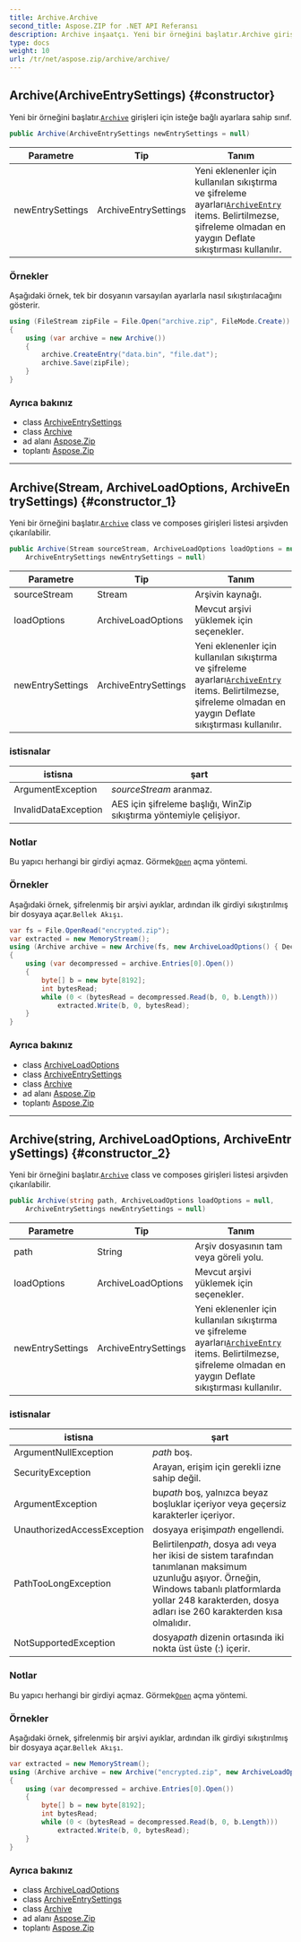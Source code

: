 ```yaml
---
title: Archive.Archive
second_title: Aspose.ZIP for .NET API Referansı
description: Archive inşaatçı. Yeni bir örneğini başlatır.Archive girişleri için isteğe bağlı ayarlara sahip sınıf.
type: docs
weight: 10
url: /tr/net/aspose.zip/archive/archive/
---
```

## Archive(ArchiveEntrySettings) {#constructor}

Yeni bir örneğini başlatır.[`Archive`](../) girişleri için isteğe bağlı ayarlara sahip sınıf.

```csharp
public Archive(ArchiveEntrySettings newEntrySettings = null)
```

| Parametre | Tip | Tanım |
| --- | --- | --- |
| newEntrySettings | ArchiveEntrySettings | Yeni eklenenler için kullanılan sıkıştırma ve şifreleme ayarları[`ArchiveEntry`](../../archiveentry/) items. Belirtilmezse, şifreleme olmadan en yaygın Deflate sıkıştırması kullanılır. |

### Örnekler

Aşağıdaki örnek, tek bir dosyanın varsayılan ayarlarla nasıl sıkıştırılacağını gösterir.

```csharp
using (FileStream zipFile = File.Open("archive.zip", FileMode.Create))
{
    using (var archive = new Archive())
    {
        archive.CreateEntry("data.bin", "file.dat");
        archive.Save(zipFile);
    }
}
```

### Ayrıca bakınız

* class [ArchiveEntrySettings](../../../aspose.zip.saving/archiveentrysettings/)
* class [Archive](../)
* ad alanı [Aspose.Zip](../../archive/)
* toplantı [Aspose.Zip](../../../)

---

## Archive(Stream, ArchiveLoadOptions, ArchiveEntrySettings) {#constructor_1}

Yeni bir örneğini başlatır.[`Archive`](../) class ve composes girişleri listesi arşivden çıkarılabilir.

```csharp
public Archive(Stream sourceStream, ArchiveLoadOptions loadOptions = null, 
    ArchiveEntrySettings newEntrySettings = null)
```

| Parametre | Tip | Tanım |
| --- | --- | --- |
| sourceStream | Stream | Arşivin kaynağı. |
| loadOptions | ArchiveLoadOptions | Mevcut arşivi yüklemek için seçenekler. |
| newEntrySettings | ArchiveEntrySettings | Yeni eklenenler için kullanılan sıkıştırma ve şifreleme ayarları[`ArchiveEntry`](../../archiveentry/) items. Belirtilmezse, şifreleme olmadan en yaygın Deflate sıkıştırması kullanılır. |

### istisnalar

| istisna | şart |
| --- | --- |
| ArgumentException | *sourceStream* aranmaz. |
| InvalidDataException | AES için şifreleme başlığı, WinZip sıkıştırma yöntemiyle çelişiyor. |

### Notlar

Bu yapıcı herhangi bir girdiyi açmaz. Görmek[`Open`](../../archiveentry/open/) açma yöntemi.

### Örnekler

Aşağıdaki örnek, şifrelenmiş bir arşivi ayıklar, ardından ilk girdiyi sıkıştırılmış bir dosyaya açar.`Bellek Akışı`.

```csharp
var fs = File.OpenRead("encrypted.zip");
var extracted = new MemoryStream();
using (Archive archive = new Archive(fs, new ArchiveLoadOptions() { DecryptionPassword = "p@s$" }))
{
    using (var decompressed = archive.Entries[0].Open())
    {
        byte[] b = new byte[8192];
        int bytesRead;
        while (0 < (bytesRead = decompressed.Read(b, 0, b.Length)))
            extracted.Write(b, 0, bytesRead);
    }
}
```

### Ayrıca bakınız

* class [ArchiveLoadOptions](../../archiveloadoptions/)
* class [ArchiveEntrySettings](../../../aspose.zip.saving/archiveentrysettings/)
* class [Archive](../)
* ad alanı [Aspose.Zip](../../archive/)
* toplantı [Aspose.Zip](../../../)

---

## Archive(string, ArchiveLoadOptions, ArchiveEntrySettings) {#constructor_2}

Yeni bir örneğini başlatır.[`Archive`](../) class ve composes girişleri listesi arşivden çıkarılabilir.

```csharp
public Archive(string path, ArchiveLoadOptions loadOptions = null, 
    ArchiveEntrySettings newEntrySettings = null)
```

| Parametre | Tip | Tanım |
| --- | --- | --- |
| path | String | Arşiv dosyasının tam veya göreli yolu. |
| loadOptions | ArchiveLoadOptions | Mevcut arşivi yüklemek için seçenekler. |
| newEntrySettings | ArchiveEntrySettings | Yeni eklenenler için kullanılan sıkıştırma ve şifreleme ayarları[`ArchiveEntry`](../../archiveentry/) items. Belirtilmezse, şifreleme olmadan en yaygın Deflate sıkıştırması kullanılır. |

### istisnalar

| istisna | şart |
| --- | --- |
| ArgumentNullException | *path* boş. |
| SecurityException | Arayan, erişim için gerekli izne sahip değil. |
| ArgumentException | bu*path* boş, yalnızca beyaz boşluklar içeriyor veya geçersiz karakterler içeriyor. |
| UnauthorizedAccessException | dosyaya erişim*path* engellendi. |
| PathTooLongException | Belirtilen*path*, dosya adı veya her ikisi de sistem tarafından tanımlanan maksimum uzunluğu aşıyor. Örneğin, Windows tabanlı platformlarda yollar 248 karakterden, dosya adları ise 260 karakterden kısa olmalıdır. |
| NotSupportedException | dosya*path* dizenin ortasında iki nokta üst üste (:) içerir. |

### Notlar

Bu yapıcı herhangi bir girdiyi açmaz. Görmek[`Open`](../../archiveentry/open/) açma yöntemi.

### Örnekler

Aşağıdaki örnek, şifrelenmiş bir arşivi ayıklar, ardından ilk girdiyi sıkıştırılmış bir dosyaya açar.`Bellek Akışı`.

```csharp
var extracted = new MemoryStream();
using (Archive archive = new Archive("encrypted.zip", new ArchiveLoadOptions() { DecryptionPassword = "p@s$" }))
{
    using (var decompressed = archive.Entries[0].Open())
    {
        byte[] b = new byte[8192];
        int bytesRead;
        while (0 < (bytesRead = decompressed.Read(b, 0, b.Length)))
            extracted.Write(b, 0, bytesRead);
    }
}
```

### Ayrıca bakınız

* class [ArchiveLoadOptions](../../archiveloadoptions/)
* class [ArchiveEntrySettings](../../../aspose.zip.saving/archiveentrysettings/)
* class [Archive](../)
* ad alanı [Aspose.Zip](../../archive/)
* toplantı [Aspose.Zip](../../../)


